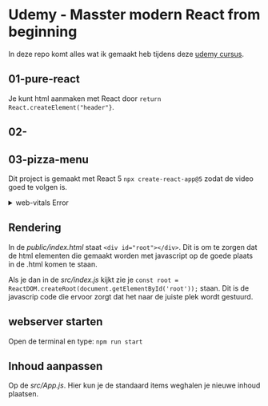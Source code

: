 <br></br>

# Udemy - Masster modern React from beginning

In deze repo komt alles wat ik gemaakt heb tijdens deze [udemy cursus](https://www.udemy.com/course/the-ultimate-react-course/). 

## 01-pure-react

Je kunt html aanmaken met React door `return React.createElement("header"}`.

## 02-

## 03-pizza-menu
Dit project is gemaakt met React 5 `npx create-react-app@5` zodat de video goed te volgen is.

<details>
<summary>web-vitals Error</summary>
Als je de web-vitals error krijgt is er iets fout gegaan met de installatie. Open de terminal van je project en voer dit in: 

```npm i web-vitals --save-dev```

</details>

## Rendering
In de *public/index.html* staat `<div id="root"></div>`. Dit is om te zorgen dat de html elementen die gemaakt worden met javascript op de goede plaats in de .html komen te staan.

Als je dan in de *src/index.js* kijkt zie je `const root = ReactDOM.createRoot(document.getElementById('root'));` staan. Dit is de javascrip code die ervoor zorgt dat het naar de juiste plek wordt gestuurd.

## webserver starten
Open de terminal en type: `npm run start`

## Inhoud aanpassen
Op de *src/App.js*. Hier kun je de standaard items weghalen je nieuwe inhoud plaatsen.